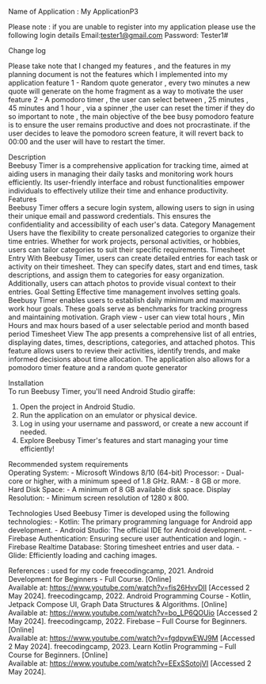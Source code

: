 Name of Application : My ApplicationP3

Please note : if you are unable to register into my application please use the following login details
Email:tester1@gmail.com
Password: Tester1#

Change log 

Please take note that I changed my features , and the features in my planning document is not the features which I implemented 
into my application 
feature 1 - Random quote generator , every two minutes a new quote will generate on the home fragment as a way to motivate the user 
feature 2 - A pomodoro timer , the user can select between , 25 minutes , 45 minutes and 1 hour , via a spinner ,the user can reset the timer if they do so 
important to note , the main objective of the bee busy pomodoro feature is to ensure the user remains productive and does not procrastinate. if the user decides to leave the pomodoro screen feature, it will revert back to 00:00 and the user will have to restart the timer. 


Description  
Beebusy Timer is a comprehensive application for tracking time, aimed at aiding users in managing their 
daily tasks and monitoring work hours efficiently. Its user-friendly interface and robust functionalities 
empower individuals to effectively utilize their time and enhance productivity. 
Features  
Beebusy Timer offers a secure login system, allowing users to sign in using their unique email and 
password credentials. This ensures the confidentiality and accessibility of each user's data. 
Category Management 
Users have the flexibility to create personalized categories to organize their time entries. Whether for work 
projects, personal activities, or hobbies, users can tailor categories to suit their specific requirements. 
Timesheet Entry 
With Beebusy Timer, users can create detailed entries for each task or activity on their timesheet. They can 
specify dates, start and end times, task descriptions, and assign them to categories for easy organization. 
Additionally, users can attach photos to provide visual context to their entries. 
Goal Setting 
Effective time management involves setting goals. Beebusy Timer enables users to establish daily 
minimum and maximum work hour goals. These goals serve as benchmarks for tracking progress and 
maintaining motivation. 
Graph view - user can view total hours , Min Hours and max hours based of a user selectable period and month based period 
Timesheet View 
The app presents a comprehensive list of all entries, displaying dates, times, descriptions, categories, and 
attached photos. This feature allows users to review their activities, identify trends, and make informed 
decisions about time allocation. 
The application also allows for a pomodoro timer feature and a random quote generator 

Installation  
To run Beebusy Timer, you'll need Android Studio giraffe: 
1. Open the project in Android Studio. 
2. Run the application on an emulator or physical device. 
3. Log in using your username and password, or create a new account if needed. 
4. Explore Beebusy Timer's features and start managing your time efficiently! 

Recommended system requirements  
Operating System: - Microsoft Windows 8/10 (64-bit) 
Processor: - Dual-core or higher, with a minimum speed of 1.8 GHz. 
RAM: - 8 GB or more. 
Hard Disk Space: - A minimum of 8 GB available disk space. 
Display Resolution: - Minimum screen resolution of 1280 x 800. 

Technologies Used 
Beebusy Timer is developed using the following technologies: - Kotlin: The primary programming language for Android app development. - Android Studio: The official IDE for Android development. - Firebase Authentication: Ensuring secure user authentication and login. - Firebase Realtime Database: Storing timesheet entries and user data. - Glide: Efficiently loading and caching images. 


References : used for my code 
freecodingcamp, 2021. Android Development for Beginners - Full Course. [Online]  
Available at: https://www.youtube.com/watch?v=fis26HvvDII 
[Accessed 2 May 2024]. 
freecodingcamp, 2022. Android Programming Course - Kotlin, Jetpack Compose UI, Graph Data Structures 
& Algorithms. [Online]  
Available at: https://www.youtube.com/watch?v=bo_LP6QOUio 
[Accessed 2 May 2024]. 
freecodingcamp, 2022. Firebase – Full Course for Beginners. [Online]  
Available at: https://www.youtube.com/watch?v=fgdpvwEWJ9M 
[Accessed 2 May 2024]. 
freecodingcamp, 2023. Learn Kotlin Programming – Full Course for Beginners. [Online]  
Available at: https://www.youtube.com/watch?v=EExSSotojVI 
[Accessed 2 May 2024].